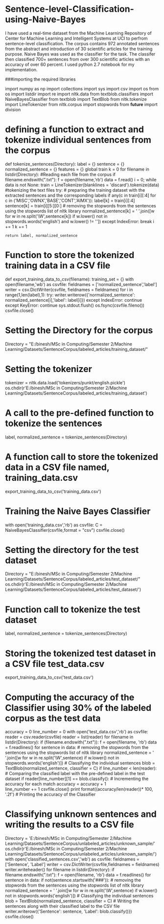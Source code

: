 # Sentence-level-Classification-using-Naive-Bayes
I have used a real-time dataset from the Machine Learning Repository of Center for Machine Learning and Intelligent Systems at UCI to perfrom sentence-level classification. The corpus contains 972 annotated sentences from the abstract and introduction of 30 scientific articles for the training purpose. Naive Bayes was used as the classifier for the task. The classifer then classified 700+ sentences from over 300 scientific articles with an accuracy of over 60 percent. I used python 2.7 notebook for my implementation.

###importing the required libraries

import numpy as np
import collections
import sys
import csv
import os
from os import listdir
import re
import nltk.data
from textblob.classifiers import NaiveBayesClassifier
from textblob import TextBlob
from nltk.tokenize import LineTokenizer
from nltk.corpus import stopwords 
from __future__ import division

# defining a function to extract and tokenize individual sentences from the corpus

def tokenize_sentences(Directory):
    label = {}
    sentence = {}
    normalized_sentence = {}
    features = {}
    global train
    k = 0
    for filename in listdir(Directory):          #Reading each file from the corpus
        if filename.endswith(".txt"):
            f = open(filename,'rb')
            data = f.read()
            i = 0;
            while data is not None:
                train = LineTokenizer(blanklines = 'discard').tokenize(data)  #tokenizing the text files
                try:
                    # preparing the training dataset with the extracted sentences and the corresponding labels
                    if any(c in train[i][:4] for c in ('MISC','OWNX','BASE','CONT','AIMX')):
                        label[k] = train[i][:4]
                        sentence[k] = train[i][5:][0:]
                        # removing the stopwords from the sentences using the stopwords list of nltk library
                        normalized_sentence[k] = ' '.join([w for w in re.split('\W',sentence[k]) if w.lower() not in stopwords.words('english') and w.lower() != ''])
                except IndexError:
                    break 
                i += 1
                k += 1
    
    return label, normalized_sentence
    
# Function to store the tokenized training data in a CSV file

def export_training_data_to_csv(filename):
    training_set = {}
    with open(filename,'wb') as csvfile:
            fieldnames = ['normalized_sentence','label']
            writer = csv.DictWriter(csvfile, fieldnames = fieldnames)
            for i in range(1,len(label),1):
                try:
                    writer.writerow({'normalized_sentence': normalized_sentence[i],'label': label[i]})
                except IndexError:
                    continue   
                except KeyError:
                    continue
            sys.stdout.flush()
            os.fsync(csvfile.fileno())
            csvfile.close()
            
# Setting the Directory for the corpus
Directory = "E:/binesh/MSc in Computing/Semester 2/Machine Learning/Datasets/SentenceCorpus/labeled_articles/training_dataset/"

# Setting the tokenizer
tokenizer = nltk.data.load('tokenizers/punkt/english.pickle')
os.chdir(r'E:/binesh/MSc in Computing/Semester 2/Machine Learning/Datasets/SentenceCorpus/labeled_articles/training_dataset')

# A call to the pre-defined function to tokenize the sentences
label, normalized_sentence = tokenize_sentences(Directory)

# A function call to store the tokenized data in a CSV file named, training_data.csv
export_training_data_to_csv('training_data.csv')

# Training the Naive Bayes Classifier

with open('training_data.csv','rb') as csvfile:
    C = NaiveBayesClassifier(csvfile,format = "csv")
csvfile.close()

# Setting the directory for the test dataset
Directory = "E:/binesh/MSc in Computing/Semester 2/Machine Learning/Datasets/SentenceCorpus/labeled_articles/test_dataset/"
os.chdir(r'E:/binesh/MSc in Computing/Semester 2/Machine Learning/Datasets/SentenceCorpus/labeled_articles/test_dataset/')

# Function call to tokenize the test dataset 
label, normalized_sentence = tokenize_sentences(Directory)
# Storing the tokenized test dataset in a CSV file test_data.csv
export_training_data_to_csv('test_data.csv')

# Computing the accuracy of the Classifier using 30% of the labeled corpus as the test data

accuracy = 0
line_number = 0
with open('test_data.csv','rb') as csvfile:
        reader = csv.reader(csvfile)
        reader = list(reader)
        for filename in listdir(Directory):
            if (filename.endswith(".txt")):
                f = open(filename, 'rb')
                data = f.readlines()
                for sentence in data:
                    # removing the stopwords from the sentences using the stopwords list of nltk library
                    normalized_sentence = ' '.join([w for w in re.split('\W',sentence) if w.lower() not in stopwords.words('english')])
                    # Classifying the individual sentences
                    blob = TextBlob(normalized_sentence, classifier = C)
                    if line_number < len(reader):
                    # Comparing the classified label with the pre-defined label in the test dataset
                        if reader[line_number][1] == blob.classify():
                        # Incrementing the accuracy for each match
                            accuracy = accuracy + 1                    
                        line_number += 1
        csvfile.close()
print format((accuracy/len(reader))* 100, '.2f') # Printing the accuracy of the Classifier

# Classifying unknown sentences and writing the results to a CSV file

Directory = 'E:/binesh/MSc in Computing/Semester 2/Machine Learning/Datasets/SentenceCorpus/unlabeled_articles/unknown_sample/'
os.chdir(r'E:/binesh/MSc in Computing/Semester 2/Machine Learning/Datasets/SentenceCorpus/unlabeled_articles/unknown_sample/')
with open('classified_sentences.csv','wb') as csvfile:
    fieldnames = ['Sentence', 'Label']
    writer = csv.DictWriter(csvfile,fieldnames = fieldnames)
    writer.writeheader()
    for filename in listdir(Directory):
        if filename.endswith(".txt"):
            f = open(filename, 'rb')
            data = f.readlines()
            for sentence in data:
                if not(sentence.startswith('###')):
                    # removing the stopwords from the sentences using the stopwords list of nltk library
                    normalized_sentence = ' '.join([w for w in re.split('\W',sentence) if w.lower() not in stopwords.words('english')])
                    # Classifying the individual sentences
                    blob = TextBlob(normalized_sentence, classifier = C)
                    # Writing the sentences along with their classified label to the CSV file
                    writer.writerow({'Sentence': sentence, 'Label': blob.classify()})
csvfile.close()
